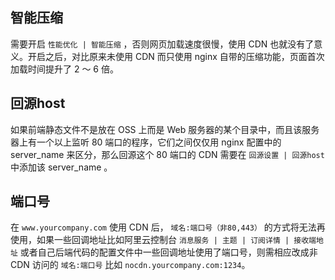 ## 智能压缩
需要开启 `性能优化 | 智能压缩` ，否则网页加载速度很慢，使用 CDN 也就没有了意义。开启之后，对比原来未使用 CDN 而只使用 nginx 自带的压缩功能，页面首次加载时间提升了 2 ～ 6 倍。

## 回源host
如果前端静态文件不是放在 OSS 上而是 Web 服务器的某个目录中，而且该服务器上有一个以上监听 80 端口的程序，它们之间仅仅用 nginx 配置中的 server_name 来区分，那么回源这个 80 端口的 CDN 需要在 `回源设置 | 回源host` 中添加该 server_name 。

## 端口号
在 `www.yourcompany.com` 使用 CDN 后， `域名:端口号（非80,443）` 的方式将无法再使用，如果一些回调地址比如阿里云控制台 `消息服务 | 主题 | 订阅详情 | 接收端地址` 或者自己后端代码的配置文件中一些回调地址使用了端口号，则需相应改成非 CDN 访问的 `域名:端口号` 比如 `nocdn.yourcompany.com:1234`。

